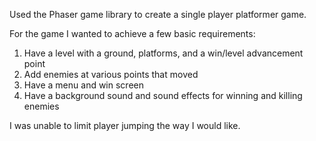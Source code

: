 Used the Phaser game library to create a single player platformer game.

For the game I wanted to achieve a few basic requirements:
1. Have a level with a ground, platforms, and a win/level advancement point
2. Add enemies at various points that moved
3. Have a menu and win screen
4. Have a background sound and sound effects for winning and killing enemies

I was unable to limit player jumping the way I would like.